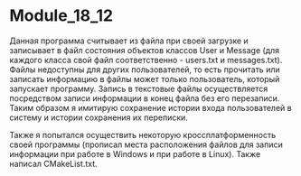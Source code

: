 # Module_18_12
Данная программа считывает из файла при своей загрузке и записывает в файл состояния объектов классов User и Message
(для каждого класса свой файл соответственно - users.txt и messages.txt).
Файлы недоступны для других пользователей, то есть прочитать или записать информацию в файлы может только пользователь, который запускает программу.
Запись в текстовые файлы осуществляется посредством записи информации в конец файла без его перезаписи. Таким образом я имитирую сохранение истории
входа пользователей в систему и истории сохранения их переписки.

Также я попытался осуществить некоторую кроссплатформенность своей программы (прописал места расположения файлов для записи информации при работе в Windows и при работе в Linux).
Также написал CMakeList.txt.
